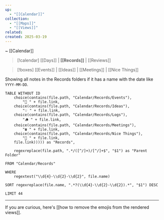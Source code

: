 ```yaml
---
up:
  - "[[Calendar]]"
collection:
  - "[[Maps]]"
  - "[[Views]]"
related: 
created: 2025-03-19
---
```

~ [[Calendar]] 

> [!calendar] [[Days]] | **[[Records]]** | [[Reviews]] 

> [!boxes]  [[Events]] | [[Ideas]] | [[Meetings]] | [[Nice Things]] 

Showing all notes in the Records folders if it has a name with the date like `YYYY-MM-DD`. 
```dataview
TABLE WITHOUT ID
	choice(contains(file.path, "Calendar/Records/Events"), 
		"🎪 " + file.link,
	choice(contains(file.path, "Calendar/Records/Ideas"), 
		"💡 " + file.link,
	choice(contains(file.path, "Calendar/Records/Logs"), 
		"🪵 " + file.link,
	choice(contains(file.path, "Calendar/Records/Meetings"),
		"☎️ " + file.link,
	choice(contains(file.path, "Calendar/Records/Nice Things"),
		"🌈 " + file.link,
	file.link))))) as "Records",
    
    regexreplace(file.path, ".*/([^/]+)/[^/]+$", "$1") as "Parent Folder"

FROM "Calendar/Records"

WHERE 
    regextest("\\d{4}-\\d{2}-\\d{2}", file.name)

SORT regexreplace(file.name, ".*?(\\d{4}-\\d{2}-\\d{2}).*", "$1") DESC

LIMIT 44
```



---


If you are curious, here's [[how to remove the emojis from the rendered views]].

